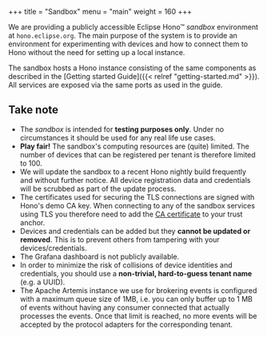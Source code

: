 +++
title = "Sandbox"
menu = "main"
weight = 160
+++

We are providing a publicly accessible Eclipse Hono&trade; *sandbox* environment at `hono.eclipse.org`.
The main purpose of the system is to provide an environment for experimenting with devices and how to connect them to Hono without the need for setting up a local instance.

The sandbox hosts a Hono instance consisting of the same components as described in the [Getting started Guide]({{< relref "getting-started.md" >}}).
All services are exposed via the same ports as used in the guide.

## Take note

* The *sandbox* is intended for **testing purposes only**. Under no circumstances it should be used for any real life use cases.
* **Play fair!** The sandbox's computing resources are (quite) limited. The number of devices that can be registered per tenant is therefore limited to 100.
* We will update the sandbox to a recent Hono nightly build frequently and without further notice. All device registration data and credentials will be scrubbed as part of the update process.
* The certificates used for securing the TLS connections are signed with Hono's demo CA key. When connecting to any of the sandbox services using TLS you therefore need to add the [CA certificate](https://raw.githubusercontent.com/eclipse/hono/master/demo-certs/certs/trusted-certs.pem) to your trust anchor.
* Devices and credentials can be added but they **cannot be updated or removed**. This is to prevent others from tampering with your devices/credentials.
* The Grafana dashboard is not publicly available.
* In order to minimize the risk of collisions of device identities and credentials, you should use a **non-trivial, hard-to-guess tenant name** (e.g. a UUID).
* The Apache Artemis instance we use for brokering events is configured with a maximum queue size of 1MB, i.e. you can only buffer up to 1 MB of events without having any consumer connected that actually processes the events. Once that limit is reached, no more events will be accepted by the protocol adapters for the corresponding tenant.

